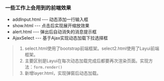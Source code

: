 ### 一些工作上会用到的前端效果

* addInput.html --- 动态添加一行输入框
* show.html --- 点击后实现展开缩放效果
* alert.html --- 弹出后自动消失的消息提示框
* AjaxSelect --- 基于Ajax实现动态加载下拉选择框
>1. select.html使用了bootstrap前端框架。select2.html使用了Layui前端框架。
>2. 主要区别是Layui在每次动态加载完成后都要再次渲染页面。实现方法：<code>form.render()</code>
>3. 新增layer.html，实现弹窗后动态加载。